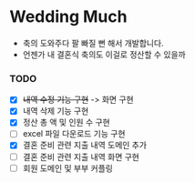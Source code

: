# Wedding Much
- 축의 도와주다 팔 빠질 뻔 해서 개발합니다.
- 언젠가 내 결혼식 축의도 이걸로 정산할 수 있을까

### TODO
- [x] ~~내역 수정 기능 구현~~ -> 화면 구현
- [x] 내역 삭제 기능 구현
- [x] 정산 총 액 및 인원 수 구현
- [ ] excel 파일 다운로드 기능 구현
- [x] 결혼 준비 관련 지출 내역 도메인 추가
- [ ] 결혼 준비 관련 지출 내역 화면 구현
- [ ] 회원 도메인 및 부부 커플링
